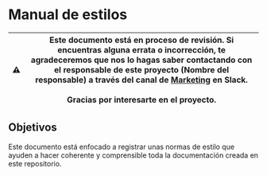# Manual de estilos

| ⚠️ | Este documento está en proceso de revisión. Si encuentras alguna errata o incorrección, te agradeceremos que nos lo hagas saber contactando con el responsable de este proyecto (Nombre del responsable) a través del canal de [Marketing](https://wpes.slack.com/archives/C2MA1HA20) en Slack. <br><br>Gracias por interesarte en el proyecto. |
|---|---|

## Objetivos

Este documento está enfocado a registrar unas normas de estilo que ayuden a hacer coherente y comprensible toda la documentación creada en este repositorio.
